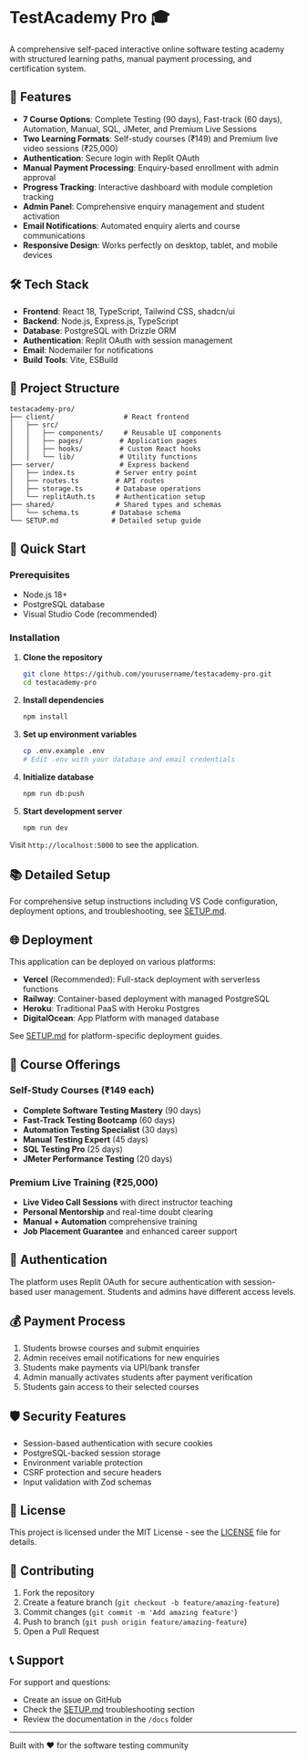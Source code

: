 # TestAcademy Pro 🎓

A comprehensive self-paced interactive online software testing academy with structured learning paths, manual payment processing, and certification system.

## 🚀 Features

- **7 Course Options**: Complete Testing (90 days), Fast-track (60 days), Automation, Manual, SQL, JMeter, and Premium Live Sessions
- **Two Learning Formats**: Self-study courses (₹149) and Premium live video sessions (₹25,000)
- **Authentication**: Secure login with Replit OAuth
- **Manual Payment Processing**: Enquiry-based enrollment with admin approval
- **Progress Tracking**: Interactive dashboard with module completion tracking
- **Admin Panel**: Comprehensive enquiry management and student activation
- **Email Notifications**: Automated enquiry alerts and course communications
- **Responsive Design**: Works perfectly on desktop, tablet, and mobile devices

## 🛠️ Tech Stack

- **Frontend**: React 18, TypeScript, Tailwind CSS, shadcn/ui
- **Backend**: Node.js, Express.js, TypeScript
- **Database**: PostgreSQL with Drizzle ORM
- **Authentication**: Replit OAuth with session management
- **Email**: Nodemailer for notifications
- **Build Tools**: Vite, ESBuild

## 📁 Project Structure

```
testacademy-pro/
├── client/                 # React frontend
│   ├── src/
│   │   ├── components/     # Reusable UI components
│   │   ├── pages/         # Application pages
│   │   ├── hooks/         # Custom React hooks
│   │   └── lib/           # Utility functions
├── server/                # Express backend
│   ├── index.ts          # Server entry point
│   ├── routes.ts         # API routes
│   ├── storage.ts        # Database operations
│   └── replitAuth.ts     # Authentication setup
├── shared/               # Shared types and schemas
│   └── schema.ts        # Database schema
└── SETUP.md             # Detailed setup guide
```

## 🚀 Quick Start

### Prerequisites
- Node.js 18+
- PostgreSQL database
- Visual Studio Code (recommended)

### Installation

1. **Clone the repository**
   ```bash
   git clone https://github.com/yourusername/testacademy-pro.git
   cd testacademy-pro
   ```

2. **Install dependencies**
   ```bash
   npm install
   ```

3. **Set up environment variables**
   ```bash
   cp .env.example .env
   # Edit .env with your database and email credentials
   ```

4. **Initialize database**
   ```bash
   npm run db:push
   ```

5. **Start development server**
   ```bash
   npm run dev
   ```

Visit `http://localhost:5000` to see the application.

## 📚 Detailed Setup

For comprehensive setup instructions including VS Code configuration, deployment options, and troubleshooting, see [SETUP.md](./SETUP.md).

## 🌐 Deployment

This application can be deployed on various platforms:

- **Vercel** (Recommended): Full-stack deployment with serverless functions
- **Railway**: Container-based deployment with managed PostgreSQL
- **Heroku**: Traditional PaaS with Heroku Postgres
- **DigitalOcean**: App Platform with managed database

See [SETUP.md](./SETUP.md) for platform-specific deployment guides.

## 🎯 Course Offerings

### Self-Study Courses (₹149 each)
- **Complete Software Testing Mastery** (90 days)
- **Fast-Track Testing Bootcamp** (60 days)
- **Automation Testing Specialist** (30 days)
- **Manual Testing Expert** (45 days)
- **SQL Testing Pro** (25 days)
- **JMeter Performance Testing** (20 days)

### Premium Live Training (₹25,000)
- **Live Video Call Sessions** with direct instructor teaching
- **Personal Mentorship** and real-time doubt clearing
- **Manual + Automation** comprehensive training
- **Job Placement Guarantee** and enhanced career support

## 🔐 Authentication

The platform uses Replit OAuth for secure authentication with session-based user management. Students and admins have different access levels.

## 💰 Payment Process

1. Students browse courses and submit enquiries
2. Admin receives email notifications for new enquiries
3. Students make payments via UPI/bank transfer
4. Admin manually activates students after payment verification
5. Students gain access to their selected courses

## 🛡️ Security Features

- Session-based authentication with secure cookies
- PostgreSQL-backed session storage
- Environment variable protection
- CSRF protection and secure headers
- Input validation with Zod schemas

## 📝 License

This project is licensed under the MIT License - see the [LICENSE](LICENSE) file for details.

## 🤝 Contributing

1. Fork the repository
2. Create a feature branch (`git checkout -b feature/amazing-feature`)
3. Commit changes (`git commit -m 'Add amazing feature'`)
4. Push to branch (`git push origin feature/amazing-feature`)
5. Open a Pull Request

## 📞 Support

For support and questions:
- Create an issue on GitHub
- Check the [SETUP.md](./SETUP.md) troubleshooting section
- Review the documentation in the `/docs` folder

---

Built with ❤️ for the software testing community